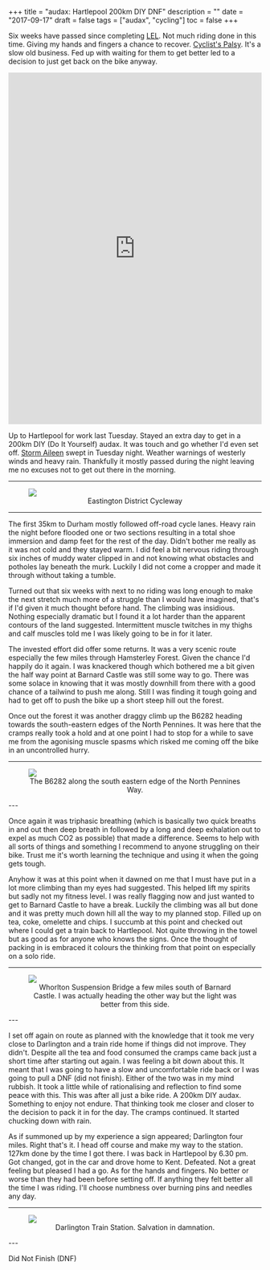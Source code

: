 +++
title = "audax: Hartlepool 200km DIY DNF"
description = ""
date = "2017-09-17"
draft = false
tags = ["audax", "cycling"]
toc = false
+++

Six weeks have passed since completing [LEL](https://londonedinburghlondon.com). Not much riding done in this time. Giving my hands and fingers a chance to recover. [Cyclist's Palsy](https://listed.to/@alxtrnr/59210/nerve-damage). It's a slow old business. Fed up with waiting for them to get better led to a decision to just get back on the bike anyway.

<iframe style="width: 1px; min-width: 100%; height: 700px; border: none;" src="https://ridewithgps.com/embeds?type=trip&amp;id=21152102&amp;metricUnits=true&amp;sampleGraph=true" scrolling="no"></iframe>

Up to Hartlepool for work last Tuesday. Stayed an extra day to get in a 200km DIY (Do It Yourself) audax. It was touch and go whether I'd even set off. [Storm Aileen](https://www.metoffice.gov.uk/weather/warnings-and-advice/uk-storm-centre/storm-aileen) swept in Tuesday night. Weather warnings of westerly winds and heavy rain. Thankfully it mostly passed during the night leaving me no excuses not to get out there in the morning.

---
<figure style="text-align: center">
  <img style="display:block;margin:auto" src="https://i.ibb.co/WvzgddBZ/cyclepath-800x480.jpg">
  <figcaption>Eastington District Cycleway</figcaption>
</figure>

---

The first 35km to Durham mostly followed off-road cycle lanes. Heavy rain the night before flooded one or two sections resulting in a total shoe immersion and damp feet for the rest of the day. Didn't bother me really as it was not cold and they stayed warm. I did feel a bit nervous riding through six inches of muddy water clipped in and not knowing what obstacles and potholes lay beneath the murk. Luckily I did not come a cropper and made it through without taking a tumble.

Turned out that six weeks with next to no riding was long enough to make the next stretch much more of a struggle than I would have imagined, that's if I'd given it much thought before hand. The climbing was insidious. Nothing especially dramatic but I found it a lot harder than the apparent contours of the land suggested. Intermittent muscle twitches in my thighs and calf muscles told me I was likely going to be in for it later.

The invested effort did offer some returns. It was a very scenic route especially the few miles through Hamsterley Forest. Given the chance I'd happily do it again. I was knackered though which bothered me a bit given the half way point at Barnard Castle was still some way to go. There was some solace in knowing that it was mostly downhill from there with a good chance of a tailwind to push me along. Still I was finding it tough going and had to get off to push the bike up a short steep hill out the forest.

Once out the forest it was another draggy climb up the B6282 heading towards the south-eastern edges of the North Pennines. It was here that the cramps really took a hold and at one point I had to stop for a while to save me from the agonising muscle spasms which risked me coming off the bike in an uncontrolled hurry.

---
<figure style="text-align: center">
  <img style="display:block;margin:auto" src="https://i.ibb.co/M52z598Z/b6282-800x600.jpg">
  <figcaption>The B6282 along the south eastern edge of the North Pennines Way.</figcaption>
</figure>
---

Once again it was triphasic breathing (which is basically two quick breaths in and out then deep breath in followed by a long and deep exhalation out to expel as much CO2 as possible) that made a difference. Seems to help with all sorts of things and something I recommend to anyone struggling on their bike. Trust me it's worth learning the technique and using it when the going gets tough. 

Anyhow it was at this point when it dawned on me that I must have put in a lot more climbing than my eyes had suggested. This helped lift my spirits but sadly not my fitness level. I was really flagging now and just wanted to get to Barnard Castle to have a break. Luckily the climbing was all but done and it was pretty much down hill all the way to my planned stop. Filled up on tea, coke, omelette and chips. I succumb at this point and checked out where I could get a train back to Hartlepool. Not quite throwing in the towel but as good as for anyone who knows the signs. Once the thought of packing in is embraced it colours the thinking from that point on especially on a solo ride.

---
<figure style="text-align: center">
  <img style="display:block;margin:auto" src="https://i.ibb.co/ZC94m4m/bridge-800x600.jpg">
  <figcaption>Whorlton Suspension Bridge a few miles south of Barnard Castle. I was actually heading the other way but the light was better from this side.</figcaption>
</figure>
---

I set off again on route as planned with the knowledge that it took me very close to Darlington and a train ride home if things did not improve. They didn't. Despite all the tea and food consumed the cramps came back just a short time after starting out again. I was feeling a bit down about this. It meant that I was going to have a slow and uncomfortable ride back or I was going to pull a DNF (did not finish). Either of the two was in my mind rubbish. It took a little while of rationalising and reflection to find some peace with this. This was after all just a bike ride. A 200km DIY audax. Something to enjoy not endure. That thinking took me closer and closer to the decision to pack it in for the day. The cramps continued. It started chucking down with rain.

As if summoned up by my experience a sign appeared; Darlington four miles. Right that's it. I head off course and make my way to the station. 127km done by the time I got there. I was back in Hartlepool by 6.30 pm. Got changed, got in the car and drove home to Kent. Defeated. Not a great feeling but pleased I had a go. As for the hands and fingers. No better or worse than they had been before setting off. If anything they felt better all the time I was riding. I'll choose numbness over burning pins and needles any day. 

---
<figure style="text-align: center">
  <img style="display:block;margin:auto" src="https://i.ibb.co/Rkd2tN6n/darlington-800x600.jpg">
  <figcaption>Darlington Train Station. Salvation in damnation.</figcaption>
</figure>
---

Did Not Finish (DNF)